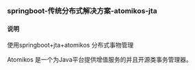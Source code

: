 ### springboot-传统分布式解决方案-atomikos-jta

#### 说明

使用springboot+jta+atomikos 分布式事物管理

Atomikos 是一个为Java平台提供增值服务的并且开源类事务管理器。

